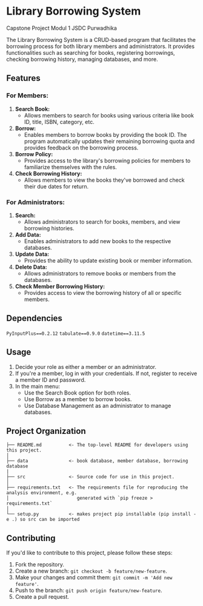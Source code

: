 # Library Borrowing System
Capstone Project Modul 1 JSDC Purwadhika

The Library Borrowing System is a CRUD-based program that facilitates the borrowing process for both library members and administrators. It provides functionalities such as searching for books, registering borrowings, checking borrowing history, managing databases, and more.

## Features
### For Members:
1. **Search Book:**
   - Allows members to search for books using various criteria like book ID, title, ISBN, category, etc.
2. **Borrow:**
   - Enables members to borrow books by providing the book ID. The program automatically updates their remaining borrowing quota and provides feedback on the borrowing process.
3. **Borrow Policy:**
   - Provides access to the library's borrowing policies for members to familiarize themselves with the rules.
4. **Check Borrowing History:**
   - Allows members to view the books they've borrowed and check their due dates for return.

### For Administrators:
1. **Search:**
   - Allows administrators to search for books, members, and view borrowing histories.
2. **Add Data:**
   - Enables administrators to add new books to the respective databases.
3. **Update Data:**
   - Provides the ability to update existing book or member information.
4. **Delete Data:**
   - Allows administrators to remove books or members from the databases.
5. **Check Member Borrowing History:**
   - Provides access to view the borrowing history of all or specific members.

## Dependencies
```PyInputPlus==0.2.12```
```tabulate==0.9.0```
```datetime==3.11.5```

## Usage
1. Decide your role as either a member or an administrator.
2. If you're a member, log in with your credentials. If not, register to receive a member ID and password.
3. In the main menu:
   - Use the Search Book option for both roles.
   - Use Borrow as a member to borrow books.
   - Use Database Management as an administrator to manage databases.

## Project Organization
```
├── README.md          <- The top-level README for developers using this project.
│
├── data               <- book database, member database, borrowing database
|            
├── src                <- Source code for use in this project.
│
├── requirements.txt   <- The requirements file for reproducing the analysis environment, e.g.
│                         generated with `pip freeze > requirements.txt`
│
└── setup.py           <- makes project pip installable (pip install -e .) so src can be imported
```

## Contributing
If you'd like to contribute to this project, please follow these steps:

1. Fork the repository.
2. Create a new branch: `git checkout -b feature/new-feature`.
3. Make your changes and commit them: `git commit -m 'Add new feature'`.
4. Push to the branch: `git push origin feature/new-feature`.
5. Create a pull request.


